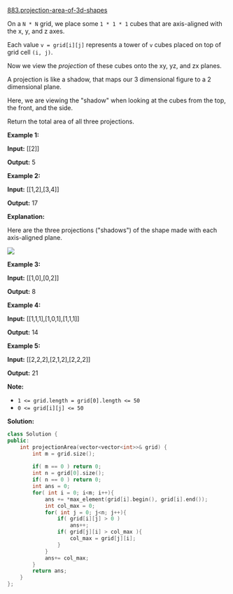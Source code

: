 [883.projection-area-of-3d-shapes](https://leetcode.com/problems/projection-area-of-3d-shapes/)  

On a `N * N` grid, we place some `1 * 1 * 1` cubes that are axis-aligned with the x, y, and z axes.

Each value `v = grid[i][j]` represents a tower of `v` cubes placed on top of grid cell `(i, j)`.

Now we view the _projection_ of these cubes onto the xy, yz, and zx planes.

A projection is like a shadow, that maps our 3 dimensional figure to a 2 dimensional plane. 

Here, we are viewing the "shadow" when looking at the cubes from the top, the front, and the side.

Return the total area of all three projections.

**Example 1:**

  
**Input:** \[\[2\]\]
  
**Output:** 5
  

**Example 2:**

  
**Input:** \[\[1,2\],\[3,4\]\]
  
**Output:** 17
  
**Explanation:** 
  
Here are the three projections ("shadows") of the shape made with each axis-aligned plane.
  
![](https://s3-lc-upload.s3.amazonaws.com/uploads/2018/08/02/shadow.png)
  

**Example 3:**

  
**Input:** \[\[1,0\],\[0,2\]\]
  
**Output:** 8
  

**Example 4:**

  
**Input:** \[\[1,1,1\],\[1,0,1\],\[1,1,1\]\]
  
**Output:** 14
  

**Example 5:**

  
**Input:** \[\[2,2,2\],\[2,1,2\],\[2,2,2\]\]
  
**Output:** 21
  

**Note:**

*   `1 <= grid.length = grid[0].length <= 50`
*   `0 <= grid[i][j] <= 50`  



**Solution:**  

```cpp
class Solution {
public:
    int projectionArea(vector<vector<int>>& grid) {
        int m = grid.size();
        
        if( m == 0 ) return 0;
        int n = grid[0].size();
        if( n == 0 ) return 0;
        int ans = 0;
        for( int i = 0; i<m; i++){
            ans += *max_element(grid[i].begin(), grid[i].end());
            int col_max = 0;
            for( int j = 0; j<n; j++){
                if( grid[i][j] > 0 )
                    ans++;
                if( grid[j][i] > col_max ){
                    col_max = grid[j][i];
                }
            }
            ans+= col_max;
        }
        return ans;
    }
};
```
      